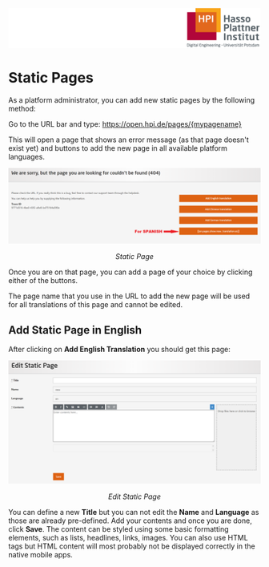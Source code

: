 ![HPI Logo](../img/HPI_Logo.png)

# Static Pages

As a platform administrator, you can add new static pages by the following method:

Go to the URL bar and type:
https://open.hpi.de/pages/{mypagename}

This will open a page that shows an error message (as that page doesn't exist yet) and buttons to add the new page in all available platform languages.
    
<center>  

![adding video](../img/15/static.png)

*Static Page*
</center>

Once you are on that page, you can add a page of your choice by clicking either of the buttons.  

The page name that you use in the URL to add the new page will be used for all translations of this page and cannot be edited.


## Add Static Page in English

After clicking on **Add English Translation** you should get this page:

<center>  

![add static page](../img/15/add_static.png)

*Edit Static Page*
</center>

You can define a new **Title** but you can not edit the **Name**  and **Language** as those are already pre-defined. Add your contents and once you are done, click **Save**.
The content can be styled using some basic formatting elements, such as lists, headlines, links, images. You can also use HTML tags but HTML content will most probably not be displayed correctly in the native mobile apps.

